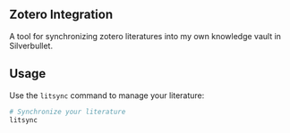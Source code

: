 ## Zotero Integration

A tool for synchronizing zotero literatures into my own knowledge vault in Silverbullet.

## Usage

Use the `litsync` command to manage your literature:

```bash
# Synchronize your literature
litsync
```

